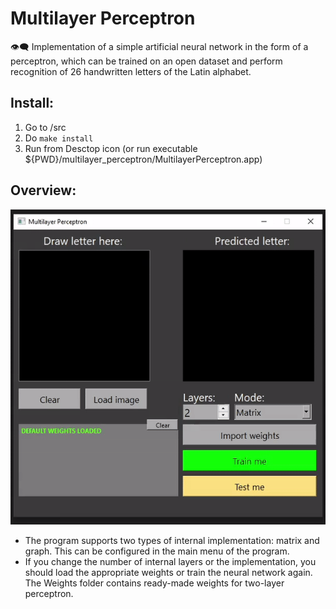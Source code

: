 # Multilayer Perceptron
👁️‍🗨️ Implementation of a simple artificial neural network in the form of a perceptron, which can be trained on an open dataset and perform recognition of 26 handwritten letters of the Latin alphabet.

## Install:
1. Go to /src
2. Do ```make install```
3. Run from Desctop icon (or run executable ${PWD}/multilayer_perceptron/MultilayerPerceptron.app)

## Overview:

![Guess_letter](img/guess_letter.gif)

* The program supports two types of internal implementation: matrix and graph. This can be configured in the main menu of the program.
* If you change the number of internal layers or the implementation, you should load the appropriate weights or train the neural network again. The Weights folder contains ready-made weights for two-layer perceptron.
